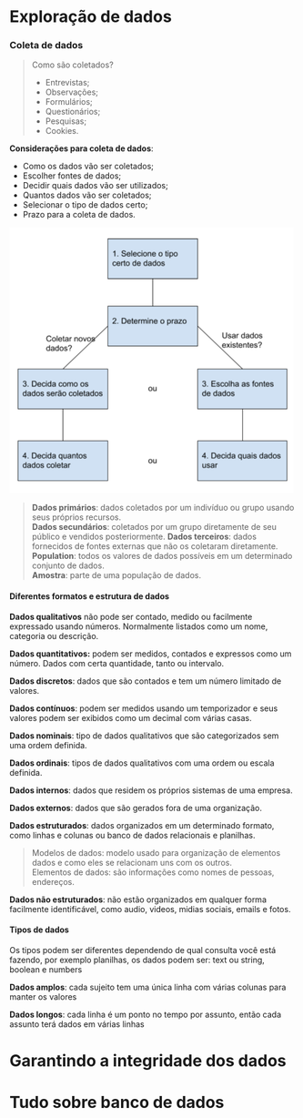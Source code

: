 # Exploração de dados

### Coleta de dados

> Como são coletados?
> - Entrevistas;
> - Observações;
> - Formulários;
> - Questionários;
> - Pesquisas;
> - Cookies.

**Considerações para coleta de dados**:

- Como os dados vão ser coletados;
- Escolher fontes de dados;
- Decidir quais dados vão ser utilizados;
- Quantos dados vão ser coletados;
- Selecionar o tipo de dados certo;
- Prazo para a coleta de dados.

![alt text](image.png)


> **Dados primários**: dados coletados por um indivíduo ou grupo usando seus próprios recursos.  
> **Dados secundários**: coletados por um grupo diretamente de seu público e vendidos posteriormente.
> **Dados terceiros**: dados fornecidos de fontes externas que não os coletaram diretamente.
> **Population**: todos os valores de dados possíveis em um determinado conjunto de dados.  
> **Amostra**: parte de uma população de dados.

#### Diferentes formatos e estrutura de dados

**Dados qualitativos** não pode ser contado, medido ou facilmente expressado usando números. Normalmente listados como um nome, categoria ou descrição.

**Dados quantitativos:** podem ser medidos, contados e expressos como um número. Dados com certa quantidade, tanto ou intervalo.

**Dados discretos**: dados que são contados e tem um número limitado de valores.

**Dados contínuos**: podem ser medidos usando um temporizador e seus valores podem ser exibidos como um decimal com várias casas.

**Dados nominais**: tipo de dados qualitativos que são categorizados sem uma ordem definida.

**Dados ordinais**: tipos de dados qualitativos com uma ordem ou escala definida.

**Dados internos**: dados que residem os próprios sistemas de uma empresa.

**Dados externos**: dados que são gerados fora de uma organização.

**Dados estruturados**: dados organizados em um determinado formato, como linhas e colunas ou banco de dados relacionais e planilhas.  
> Modelos de dados: modelo usado para organização de elementos dados e como eles se relacionam uns com os outros.  
> Elementos de dados: são informações como nomes de pessoas, endereços.

**Dados não estruturados**: não estão organizados em qualquer forma facilmente identificável, como audio, videos, midias sociais, emails e fotos.

#### Tipos de dados

Os tipos podem ser diferentes dependendo de qual consulta você está fazendo, por exemplo planilhas, os dados podem ser: text ou string, boolean e numbers

**Dados amplos**: cada sujeito tem uma única linha com várias colunas para manter os valores

**Dados longos**: cada linha é um ponto no tempo por assunto, então cada assunto terá dados em várias linhas

# Garantindo a integridade dos dados

# Tudo sobre banco de dados


